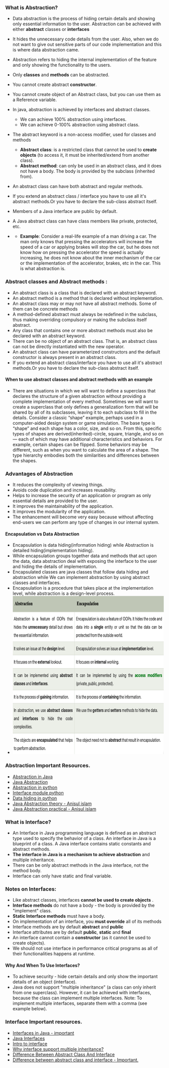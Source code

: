 ### What is Abstraction?
* Data abstraction is the process of hiding certain details and showing only essential information to the user.
  Abstraction can be achieved with either **abstract** classes or **interfaces** 
* It hides the unnecessary code details from the user. Also,  when we do not want to give out sensitive parts of our code implementation and this is where data abstraction came.

* Abstraction refers to hiding the internal implementation of the feature and only showing the functionality to the users.
* Only **classes** and **methods** can be abstracted.
* You cannot create abstract **constructor**.
* You cannot create object of an Abstract class, but you can use them as a Reference variable.

* In java, abstraction is achieved by interfaces and abstract classes. 
  * We can achieve 100% abstraction using interfaces.
  * We can achieve 0-100% abstraction using abstract class.

* The abstract keyword is a non-access modifier, used for classes and methods
  * **Abstract class**: is a restricted class that cannot be used to **create objects** (to access it, 
    it must be inherited/extend from another class).
  * **Abstract method**: can only be used in an abstract class, 
    and it does not have a body. The body is provided by the subclass (inherited from).
  
* An abstract class can have both abstract and regular methods.
* If you extend an abstract class / interface you have to use all it's abstract methods.Or you have to declare the sub-class abstract itself.
* Members of a Java interface are public by default. 
* A Java abstract class can have class members like private, protected, etc.
* * **Example**: Consider a real-life example of a man driving a car. The man only knows that pressing the accelerators will increase the speed of a car or applying brakes will stop the car, but he does not know how on pressing the accelerator the speed is actually increasing, he does not know about the inner mechanism of the car or the implementation of the accelerator, brakes, etc in the car. This is what abstraction is.

### Abstract classes and Abstract methods :
  * An abstract class is a class that is declared with an abstract keyword.
  * An abstract method is a method that is declared without implementation.
  * An abstract class may or may not have all abstract methods. Some of them can be concrete methods
  * A method-defined abstract must always be redefined in the subclass, thus making overriding compulsory or making the subclass itself abstract.
  * Any class that contains one or more abstract methods must also be declared with an abstract keyword.
  * There can be no object of an abstract class. That is, an abstract class can not be directly instantiated with the new operator.
  * An abstract class can have parameterized constructors and the default constructor is always present in an abstract class.
  * If you extend an abstract class/interface you have to use all it's abstract methods.Or you have to declare the sub-class abstract itself.

#### When to use abstract classes and abstract methods with an example
* There are situations in which we will want to define a superclass that declares the structure of a given abstraction without providing a complete implementation of every method. Sometimes we will want to create a superclass that only defines a generalization form that will be shared by all of its subclasses, leaving it to each subclass to fill in the details.
  Consider a classic “shape” example, perhaps used in a computer-aided design system or game simulation. The base type is “shape” and each shape has a color, size, and so on. From this, specific types of shapes are derived(inherited)-circle, square, triangle, and so on — each of which may have additional characteristics and behaviors. For example, certain shapes can be flipped. Some behaviors may be different, such as when you want to calculate the area of a shape. The type hierarchy embodies both the similarities and differences between the shapes.

### Advantages of Abstraction
* It reduces the complexity of viewing things.
* Avoids code duplication and increases reusability.
* Helps to increase the security of an application or program as only essential details are provided to the user.
* It improves the maintainability of the application.
* It improves the modularity of the application.
* The enhancement will become very easy because without affecting end-users we can perform any type of changes in our internal system. 

#### Encapsulation vs Data Abstraction
* Encapsulation is data hiding(information hiding) while Abstraction is detailed hiding(implementation hiding).
* While encapsulation groups together data and methods that act upon the data, data abstraction deal with exposing the interface to the user and hiding the details of implementation.
* Encapsulated classes are java classes that follow data hiding and abstraction while We can implement abstraction by using abstract classes and interfaces.
* Encapsulation is a procedure that takes place at the implementation level, while abstraction is a design-level process.
* <img height="500" src="../assets/images/abstraction_vs_encapsulation.png" width="700"/>
### Abstraction Important Resources.
* <a href="https://www.geeksforgeeks.org/abstraction-in-java-2/">Abstraction in Java</a>
* <a href="https://www.w3schools.com/java/java_abstract.asp">Java Abstraction</a>
* [Abstraction in python](https://www.geeksforgeeks.org/abstract-classes-in-python/)
* [Interface module python](https://www.geeksforgeeks.org/python-interface-module/)
* [Data hiding in python](https://www.geeksforgeeks.org/object-oriented-programming-in-python-set-2-data-hiding-and-object-printing/)
* <a href="https://www.youtube.com/watch?v=XUvnPcnYsHM">Java Abstraction theory - Anisul islam</a>
* <a href="https://www.youtube.com/watch?v=P_Yb5CQFh3Y">Java Abstraction practical - Anisul islam</a>


### What is Interface?
* An Interface in Java programming language is defined as an abstract type used to specify the behavior of a class.
  An interface in Java is a blueprint of a class. A Java interface contains static constants and abstract methods.
* **The interface in Java is a mechanism to achieve abstraction** and multiple inheritance.
* There can be only abstract methods in the Java interface, not the method body.
* Interface can only have static and final variable.

### Notes on Interfaces:
* Like abstract classes, interfaces **cannot be used to create objects** .
* **Interface methods** do not have a body - the body is provided by the "implement" class.
* **Static Interface methods** must have a body.
* On implementation of an interface, you **must override** all of its methods
* Interface methods are by default **abstract** and **public**
* Interface attributes are by default **public**, **static** and **final**
* An interface cannot contain a **constructor** (as it cannot be used to create objects).
* We should not use interface in performance critical programs as all of their functionalities happens at runtime.

#### Why And When To Use Interfaces?
* To achieve security - hide certain details and only show the important details of an object (interface).
* Java does not support "multiple inheritance" (a class can only inherit from one superclass). However, it can be achieved with interfaces, because the class can implement multiple interfaces. Note: To implement multiple interfaces, separate them with a comma (see example below).

### Interface Important resources.
* <a href="https://www.geeksforgeeks.org/interfaces-in-java">Interfaces in Java - important</a>
* <a href="https://www.w3schools.com/java/java_interface.asp">Java Interfaces</a>
* <a href="https://www.youtube.com/watch?v=ksj96Q8XVh4">Intro to interface</a>
* <a href="https://www.youtube.com/watch?v=vsO0HLu7zaM">Why interface support multiple inheritance?</a>
* <a href="https://www.youtube.com/watch?v=LNDOlSOa_B4">Difference Between Abstract Class And Interface</a>
* <a href="https://www.geeksforgeeks.org/difference-between-abstract-class-and-interface-in-java/">Difference between abstract class and interface - Important.</a>

